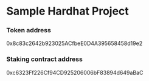 # Sample Hardhat Project

### Token address 
0x8c83c2642b923025ACfbeE0D4A395658458d19e2

### Staking contract address
0xc6323Ff226Cf94CD925206006bF83894d649aBaC
